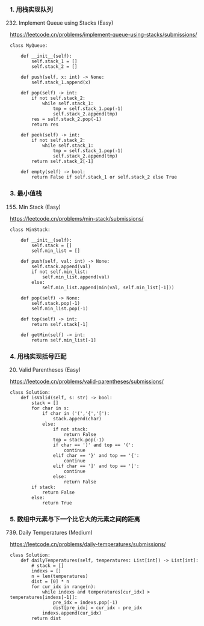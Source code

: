 

### 1. 用栈实现队列
232. Implement Queue using Stacks (Easy)

https://leetcode.cn/problems/implement-queue-using-stacks/submissions/

```
class MyQueue:

    def __init__(self):
        self.stack_1 = []
        self.stack_2 = []

    def push(self, x: int) -> None:
        self.stack_1.append(x)

    def pop(self) -> int:
        if not self.stack_2:
            while self.stack_1:
                tmp = self.stack_1.pop(-1)
                self.stack_2.append(tmp)
        res = self.stack_2.pop(-1)
        return res 

    def peek(self) -> int:
        if not self.stack_2:
            while self.stack_1:
                tmp = self.stack_1.pop(-1)
                self.stack_2.append(tmp)
        return self.stack_2[-1]

    def empty(self) -> bool:
        return False if self.stack_1 or self.stack_2 else True
```

### 3. 最小值栈
155. Min Stack (Easy)

https://leetcode.cn/problems/min-stack/submissions/

```
class MinStack:

    def __init__(self):
        self.stack = []
        self.min_list = []

    def push(self, val: int) -> None:
        self.stack.append(val)
        if not self.min_list:
            self.min_list.append(val)
        else:
            self.min_list.append(min(val, self.min_list[-1]))

    def pop(self) -> None:
        self.stack.pop(-1)
        self.min_list.pop(-1)

    def top(self) -> int:
        return self.stack[-1]

    def getMin(self) -> int:
        return self.min_list[-1]
```


### 4. 用栈实现括号匹配
20. Valid Parentheses (Easy)

https://leetcode.cn/problems/valid-parentheses/submissions/

```
class Solution:
    def isValid(self, s: str) -> bool:
        stack = []
        for char in s:
            if char in ('(','{','['):
                stack.append(char)
            else:
                if not stack:
                    return False
                top = stack.pop(-1)
                if char == ')' and top == '(':
                    continue
                elif char == '}' and top == '{':
                    continue
                elif char == ']' and top == '[':
                    continue
                else:
                    return False
        if stack: 
            return False
        else:
            return True
```


### 5. 数组中元素与下一个比它大的元素之间的距离
739. Daily Temperatures (Medium)

https://leetcode.cn/problems/daily-temperatures/submissions/

```
class Solution:
    def dailyTemperatures(self, temperatures: List[int]) -> List[int]:
        # stack = []
        indexs = []
        n = len(temperatures)
        dist = [0] * n
        for cur_idx in range(n):
            while indexs and temperatures[cur_idx] > temperatures[indexs[-1]]:
                pre_idx = indexs.pop(-1)
                dist[pre_idx] = cur_idx - pre_idx
            indexs.append(cur_idx)
        return dist
```

